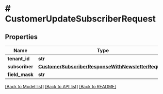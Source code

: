# # CustomerUpdateSubscriberRequest


## Properties 


Name | Type | Description | Notes
------------ | ------------- | ------------- | -------------
**tenant_id**| **str** |   | [optional]
**subscriber**| [**CustomerSubscriberResponseWithNewsletterRequest**](CustomerSubscriberResponseWithNewsletterRequest.md) |   | [optional]
**field_mask**| **str** |   | [optional]


[[Back to Model list]](../../README.md#models) [[Back to API list]](../../README.md#endpoints) [[Back to README]](../../README.md)

